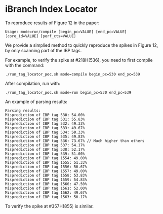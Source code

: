 # iBranch Index Locator

To reproduce results of Figure 12 in the paper:
```
Usage: mode=run/compile [begin_pc=VALUE] [end_pc=VALUE] [core_id=VALUE] [perf_cts=VALUE]
```

We provide a simplied method to quickly reproduce the spikes in Figure 12, by only scanning part of the IBP tags.

For example, to verify the spike at #218H(536), you need to first compile with the command:
```
./run_tag_locator_poc.sh mode=compile begin_pc=530 end_pc=539
```

After compilation, run with:
```
./run_tag_locator_poc.sh mode=run begin_pc=530 end_pc=539
```

An example of parsing results:
```
Parsing results:
Misprediction of IBP tag 530: 54.00%
Misprediction of IBP tag 531: 55.83%
Misprediction of IBP tag 532: 49.33%
Misprediction of IBP tag 533: 49.67%
Misprediction of IBP tag 534: 50.33%
Misprediction of IBP tag 535: 49.83%
Misprediction of IBP tag 536: 73.67% // Much higher than others
Misprediction of IBP tag 537: 54.17%
Misprediction of IBP tag 538: 52.17%
Misprediction of IBP tag 539: 51.00%
Misprediction of IBP tag 1554: 49.00%
Misprediction of IBP tag 1555: 51.33%
Misprediction of IBP tag 1556: 50.67%
Misprediction of IBP tag 1557: 49.00%
Misprediction of IBP tag 1558: 53.83%
Misprediction of IBP tag 1559: 54.83%
Misprediction of IBP tag 1560: 47.50%
Misprediction of IBP tag 1561: 52.00%
Misprediction of IBP tag 1562: 49.67%
Misprediction of IBP tag 1563: 50.17%
```

To verify the spike at #357H(855) is similar.